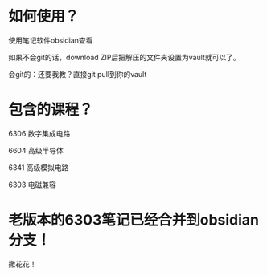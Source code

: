 # 如何使用？

使用笔记软件obsidian查看

如果不会git的话，download ZIP后把解压的文件夹设置为vault就可以了。

会git的：还要我教？直接git pull到你的vault

# 包含的课程？

6306 数字集成电路

6604 高级半导体

6341 高级模拟电路

6303 电磁兼容

# 老版本的6303笔记已经合并到obsidian分支！

撒花花！